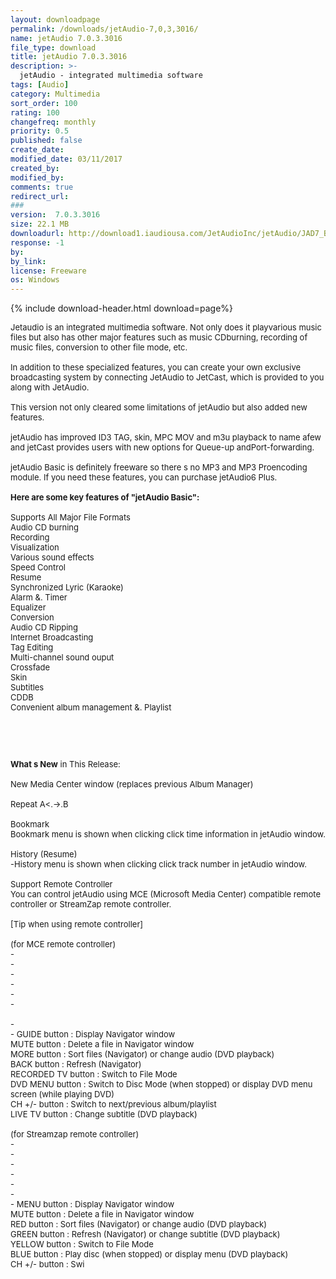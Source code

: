 ```yaml
---
layout: downloadpage
permalink: /downloads/jetAudio-7,0,3,3016/
name: jetAudio 7.0.3.3016
file_type: download
title: jetAudio 7.0.3.3016
description: >-
  jetAudio - integrated multimedia software
tags: [Audio]
category: Multimedia
sort_order: 100
rating: 100
changefreq: monthly
priority: 0.5
published: false
create_date: 
modified_date: 03/11/2017
created_by: 
modified_by: 
comments: true
redirect_url: 
### 
version:  7.0.3.3016
size: 22.1 MB
downloadurl: http://download1.iaudiousa.com/JetAudioInc/jetAudio/JAD7_BASIC.exe
response: -1
by: 
by_link: 
license: Freeware
os: Windows
---
```


{% include download-header.html download=page%}

<p style="fix-download-text !important">
<p><font size="2"><p>Jetaudio is an integrated multimedia software. Not only does it playvarious music files but also has other major features such as music CDburning, recording of music files, conversion to other file mode, etc. <br />
<br />
In addition to these specialized features, you can create your own exclusive broadcasting system by connecting JetAudio to JetCast, which is provided to you along with JetAudio.<br />
<br />
This version not only cleared some limitations of jetAudio but also added new features. <br />
<br />
jetAudio has improved ID3 TAG, skin, MPC MOV and m3u playback to name afew and jetCast provides users with new options for Queue-up andPort-forwarding.<br />
<br />
jetAudio Basic is definitely freeware so there s no MP3 and MP3 Proencoding module. If you need these features, you can purchase jetAudio6 Plus.<br />
<br />
<span><strong>Here are some key features of "jetAudio Basic":</strong></span><br />
<br />
Supports All Major File Formats <br />
Audio CD burning <br />
Recording <br />
Visualization <br />
Various sound effects <br />
Speed Control <br />
Resume <br />
Synchronized Lyric (Karaoke) <br />
Alarm &amp;. Timer <br />
Equalizer <br />
Conversion <br />
Audio CD Ripping <br />
Internet Broadcasting <br />
Tag Editing <br />
Multi-channel sound ouput <br />
Crossfade <br />
Skin <br />
Subtitles <br />
CDDB <br />
Convenient album management &amp;. Playlist</p>
<!-- google_ad_section_end -->
<p>&#160;</p>
<div class="celltext_big"><br />
<br />
<strong>What s New</strong> in This Release:<br />
<br />
New Media Center window (replaces previous Album Manager) <br />
<br />
Repeat A&lt;.-&gt;.B <br />
<br />
Bookmark <br />
Bookmark menu is shown when clicking click time information in jetAudio window. <br />
<br />
History (Resume) <br />
-History menu is shown when clicking click track number in jetAudio window. <br />
<br />
Support Remote Controller <br />
You can control jetAudio using MCE (Microsoft Media Center) compatible remote controller or StreamZap remote controller. <br />
<br />
[Tip when using remote controller] <br />
<br />
(for MCE remote controller) <br />
-<br />
-<br />
-<br />
-<br />
-<br />
-<br />
<br />
-<br />
- GUIDE button : Display Navigator window<br />
MUTE button : Delete a file in Navigator window<br />
MORE button : Sort files (Navigator) or change audio (DVD playback)<br />
BACK button : Refresh (Navigator)<br />
RECORDED TV button : Switch to File Mode<br />
DVD MENU button : Switch to Disc Mode (when stopped) or display DVD menu screen (while playing DVD)<br />
CH +/- button : Switch to next/previous album/playlist<br />
LIVE TV button : Change subtitle (DVD playback) <br />
<br />
(for Streamzap remote controller) <br />
-<br />
-<br />
-<br />
-<br />
-<br />
-<br />
- MENU button : Display Navigator window<br />
MUTE button : Delete a file in Navigator window<br />
RED button : Sort files (Navigator) or change audio (DVD playback)<br />
GREEN button : Refresh (Navigator) or change subtitle (DVD playback)<br />
YELLOW button : Switch to File Mode<br />
BLUE button : Play disc (when stopped) or display menu (DVD playback)<br />
CH +/- button : Swi</div></p></p>
